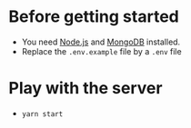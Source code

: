 # Before getting started

- You need [Node.js](https://nodejs.org/en/download/) and [MongoDB](https://docs.mongodb.com/manual/installation/) installed.   
- Replace the `.env.example` file by a `.env` file


# Play with the server

- `yarn start`

